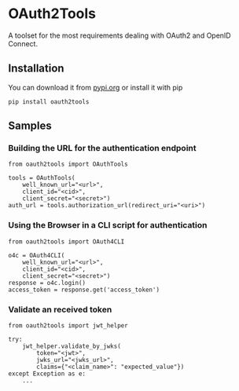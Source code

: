 # OAuth2Tools

A toolset for the most requirements dealing with OAuth2 and OpenID Connect.

## Installation

You can download it from [pypi.org](https://pypi.org/project/oauth2tools/) or install it with pip

    pip install oauth2tools

## Samples

###  Building the URL for the authentication endpoint

    from oauth2tools import OAuthTools

    tools = OAuthTools(
        well_known_url="<url>", 
        client_id="<cid>", 
        client_secret="<secret>")
    auth_url = tools.authorization_url(redirect_uri="<uri>")

### Using the Browser in a CLI script for authentication

    from oauth2tools import OAuth4CLI

    o4c = OAuth4CLI(
        well_known_url="<url>", 
        client_id="<cid>", 
        client_secret="<secret>")
    response = o4c.login()
    access_token = response.get('access_token')

### Validate an received token

    from oauth2tools import jwt_helper
    
    try:
        jwt_helper.validate_by_jwks(
            token="<jwt>", 
            jwks_url="<jwks_url>",
            claims={"<claim_name>": "expected_value"})
    except Exception as e:
        ...